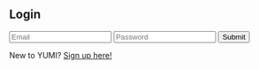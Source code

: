 ## Login

 <div>
    <input type="text" id="email" name="email" placeholder="Email" required>
    <input type="password" id="password" name="password" placeholder="Password" required>
    <button type="submit" onclick="loginForm()">Submit</button>
</div>

<p>New to YUMI?  <a href="{{site.baseurl}}/signup">Sign up here!</a></p>

<script>
    function loginForm() {
        let email = document.getElementById("email").value;
        let password = document.getElementById("password").value;
        console.log(email);
        data = {email: email, password: password}
        console.log(data);

        fetch(
          `http://csatri1.tk/authenticate`, {method: "POST", mode:'no-cors', cache: 'default', credentials: 'same-origin', headers: {'Content-Type': "application/json"}, body: JSON.stringify(data)})
          .then((data) => {
            console.log(data);
            if (data.status == 401) {
              alert("Invalid credentials");
            } else {
              alert("You are logged in!");
              window.location.href = "{{site.baseurl}}/";
            }
          });
      }
</script>